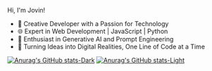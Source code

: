 Hi, I'm Jovin!
- 👋 Creative Developer with a Passion for Technology
- 🌐 Expert in Web Development | JavaScript | Python
- 🧠 Enthusiast in Generative AI and Prompt Engineering
- 🚀 Turning Ideas into Digital Realities, One Line of Code at a Time

  
[![Anurag's GitHub stats-Dark](https://github-readme-stats.vercel.app/api?username=jovination&show_icons=true&theme=dark#gh-dark-mode-only)](https://github.com/anuraghazra/github-readme-stats#gh-dark-mode-only)
[![Anurag's GitHub stats-Light](https://github-readme-stats.vercel.app/api?username=jovination&show_icons=true&theme=default#gh-light-mode-only)](https://github.com/anuraghazra/github-readme-stats#gh-light-mode-only)
